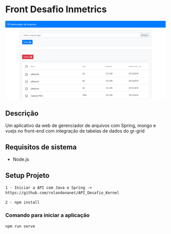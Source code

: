 # Front Desafio Inmetrics

<div style="text-align:center"><img src ="./front.png" /></div>

## Descrição
Um aplicativo da web de gerenciador de arquivos com Spring, mongo e vuejs no front-end com integração de tabelas de dados do gr-grid

## Requisitos de sistema
* Node.js

## Setup Projeto
```
1 - Iniciar a API com Java e Spring -> https://github.com/rolandonanet/API_Desafio_Kernel
```

```
2 - npm install
```

### Comando para iniciar a aplicação
```
npm run serve
```
